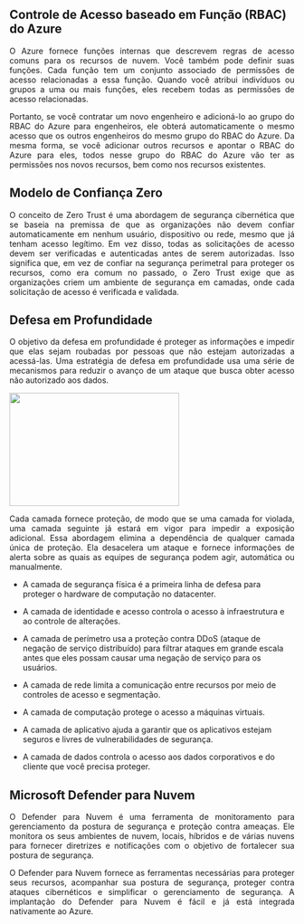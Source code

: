 ## Controle de Acesso baseado em Função (RBAC) do Azure

<p align="justify">O Azure fornece funções internas que descrevem regras de acesso comuns para os recursos de nuvem. Você também pode definir suas funções. Cada função tem um conjunto associado de permissões de acesso relacionadas a essa função. Quando você atribui indivíduos ou grupos a uma ou mais funções, eles recebem todas as permissões de acesso relacionadas.</p>

<p align="justify">Portanto, se você contratar um novo engenheiro e adicioná-lo ao grupo do RBAC do Azure para engenheiros, ele obterá automaticamente o mesmo acesso que os outros engenheiros do mesmo grupo do RBAC do Azure. Da mesma forma, se você adicionar outros recursos e apontar o RBAC do Azure para eles, todos nesse grupo do RBAC do Azure vão ter as permissões nos novos recursos, bem como nos recursos existentes.</p>

## Modelo de Confiança Zero

<p align="justify">O conceito de Zero Trust é uma abordagem de segurança cibernética que se baseia na premissa de que as organizações não devem confiar automaticamente em nenhum usuário, dispositivo ou rede, mesmo que já tenham acesso legítimo. Em vez disso, todas as solicitações de acesso devem ser verificadas e autenticadas antes de serem autorizadas. Isso significa que, em vez de confiar na segurança perimetral para proteger os recursos, como era comum no passado, o Zero Trust exige que as organizações criem um ambiente de segurança em camadas, onde cada solicitação de acesso é verificada e validada.</p>

## Defesa em Profundidade

<p align="justify">O objetivo da defesa em profundidade é proteger as informações e impedir que elas sejam roubadas por pessoas que não estejam autorizadas a acessá-las.
Uma estratégia de defesa em profundidade usa uma série de mecanismos para reduzir o avanço de um ataque que busca obter acesso não autorizado aos dados.</p>

<p align="left">
  <img src="https://learn.microsoft.com/pt-br/training/wwl-azure/describe-azure-identity-access-security/media/defense-depth-486afc12.png" width="300" height="200">
</p>

<p align="justify">Cada camada fornece proteção, de modo que se uma camada for violada, uma camada seguinte já estará em vigor para impedir a exposição adicional. Essa abordagem elimina a dependência de qualquer camada única de proteção. Ela desacelera um ataque e fornece informações de alerta sobre as quais as equipes de segurança podem agir, automática ou manualmente.</p>

- A camada de segurança física é a primeira linha de defesa para proteger o hardware de computação no datacenter.

- A camada de identidade e acesso controla o acesso à infraestrutura e ao controle de alterações.

- A camada de perímetro usa a proteção contra DDoS (ataque de negação de serviço distribuído) para filtrar ataques em grande escala antes que eles possam causar uma negação de serviço para os usuários.

- A camada de rede limita a comunicação entre recursos por meio de controles de acesso e segmentação.

- A camada de computação protege o acesso a máquinas virtuais.

- A camada de aplicativo ajuda a garantir que os aplicativos estejam seguros e livres de vulnerabilidades de segurança.

- A camada de dados controla o acesso aos dados corporativos e do cliente que você precisa proteger.

## Microsoft Defender para Nuvem

<p align="justify">O Defender para Nuvem é uma ferramenta de monitoramento para gerenciamento da postura de segurança e proteção contra ameaças. Ele monitora os seus ambientes de nuvem, locais, híbridos e de várias nuvens para fornecer diretrizes e notificações com o objetivo de fortalecer sua postura de segurança.</p>

<p align="justify">O Defender para Nuvem fornece as ferramentas necessárias para proteger seus recursos, acompanhar sua postura de segurança, proteger contra ataques cibernéticos e simplificar o gerenciamento de segurança. A implantação do Defender para Nuvem é fácil e já está integrada nativamente ao Azure.</p>